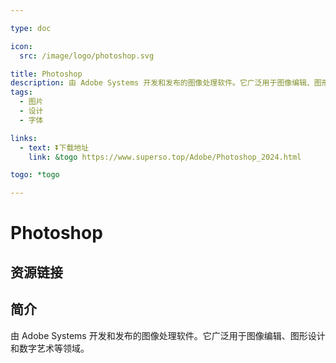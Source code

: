 ```yaml
---

type: doc

icon:
  src: /image/logo/photoshop.svg

title: Photoshop
description: 由 Adobe Systems 开发和发布的图像处理软件。它广泛用于图像编辑、图形设计和数字艺术等领域。
tags:
  - 图片
  - 设计
  - 字体

links:
  - text: ⏬下载地址
    link: &togo https://www.superso.top/Adobe/Photoshop_2024.html

togo: *togo

---
```


<ShowLogo />

# Photoshop

<ShowTags />

<ShowBreadcrumb />

## 资源链接

<ShowLinks />

## 简介

由 Adobe Systems 开发和发布的图像处理软件。它广泛用于图像编辑、图形设计和数字艺术等领域。
